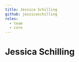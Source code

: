 ```yaml
---
title: Jessica Schilling
github: jessicaschilling
roles:
  - team
  - core
---
```


# Jessica Schilling
